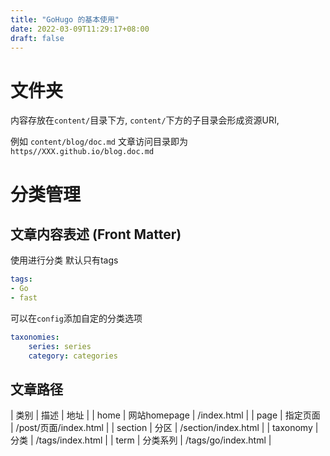 ```yaml
---
title: "GoHugo 的基本使用"
date: 2022-03-09T11:29:17+08:00
draft: false
---
```


# 文件夹
内容存放在`content/`目录下方, `content/`下方的子目录会形成资源URI, 

例如
`content/blog/doc.md` 文章访问目录即为 `https//XXX.github.io/blog.doc.md`


# 分类管理 <taxonomies> 

## 文章内容表述 (Front Matter)

使用<taxonomies>进行分类
默认只有tags
``` yaml
tags:
- Go
- fast
```

可以在`config`添加自定的分类选项
``` yaml
taxonomies:
	series: series
	category: categories
```

## 文章路径 
| 类别     | 描述         | 地址                  |
| home     | 网站homepage | /index.html           |
| page     | 指定页面     | /post/页面/index.html |
| section  | 分区         | /section/index.html   |
| taxonomy | 分类         | /tags/index.html      |
| term     | 分类系列     | /tags/go/index.html  |

